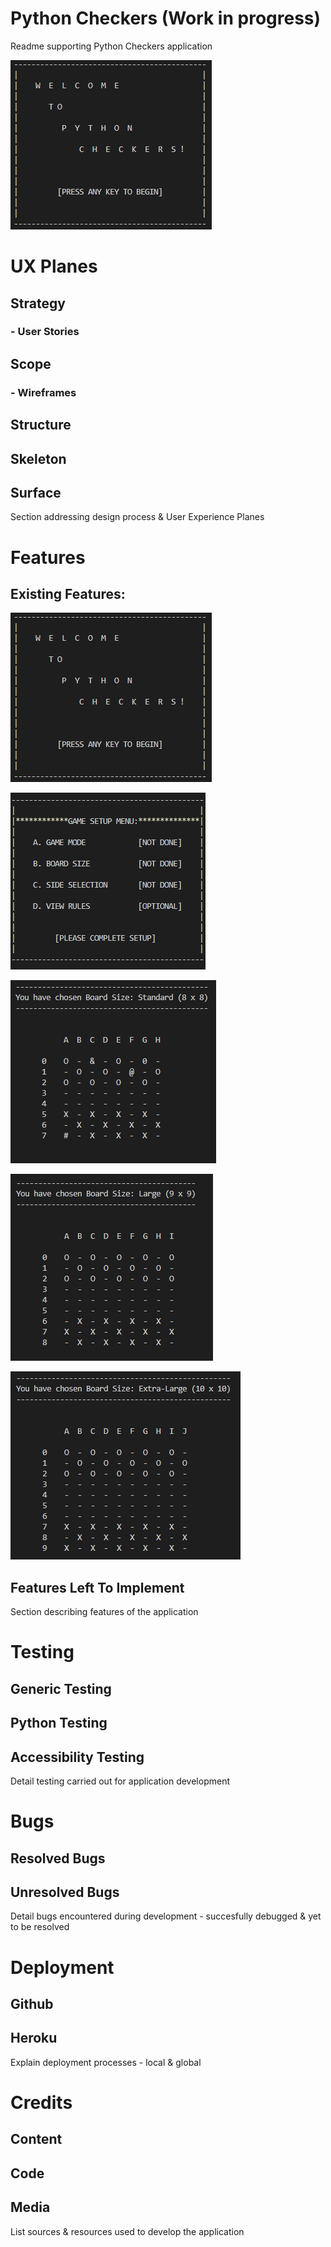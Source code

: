 # Python Checkers (Work in progress)

Readme supporting Python Checkers application

![Intro Screen](readme/images/introscreen.png)



# UX Planes
## Strategy
### - User Stories
## Scope
### - Wireframes
## Structure
## Skeleton
## Surface
Section addressing design process & User Experience Planes
# Features
## Existing Features:
![Intro Screen](readme/images/introscreen.png)

![Intro Screen](readme/images/setupmenu.png)

![Intro Screen](readme/images/boardstandard.png)

![Intro Screen](readme/images/boardlarge.png)

![Intro Screen](readme/images/boardextralarge.png)

## Features Left To Implement
Section describing features of the application
# Testing
## Generic Testing
## Python Testing
## Accessibility Testing
Detail testing carried out for application development
# Bugs
## Resolved Bugs
## Unresolved Bugs
Detail bugs encountered during development - succesfully debugged & yet to be resolved
# Deployment
## Github
## Heroku
Explain deployment processes - local & global
# Credits
## Content
## Code
## Media
List sources & resources used to develop the application 